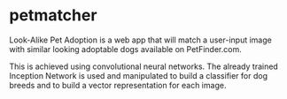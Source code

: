 # petmatcher
Look-Alike Pet Adoption is a web app that will match a user-input image with similar looking adoptable dogs available on PetFinder.com.

This is achieved using convolutional neural networks.  The already trained Inception Network is used and manipulated to build a classifier for dog breeds and to build a vector representation for each image.
